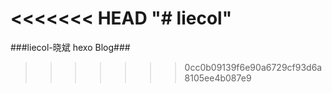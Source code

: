 <<<<<<< HEAD
"# liecol" 
=======
###liecol-晓斌 hexo Blog###
>>>>>>> 0cc0b09139f6e90a6729cf93d6a8105ee4b087e9
